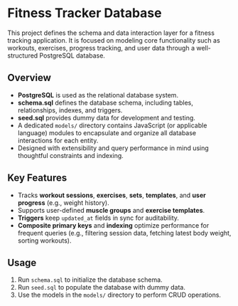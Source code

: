 # Fitness Tracker Database

This project defines the schema and data interaction layer for a fitness tracking application. It is focused on modeling core functionality such as workouts, exercises, progress tracking, and user data through a well-structured PostgreSQL database.

## Overview

- **PostgreSQL** is used as the relational database system.
- **schema.sql** defines the database schema, including tables, relationships, indexes, and triggers.
- **seed.sql** provides dummy data for development and testing.
- A dedicated `models/` directory contains JavaScript (or applicable language) modules to encapsulate and organize all database interactions for each entity.
- Designed with extensibility and query performance in mind using thoughtful constraints and indexing.

## Key Features

- Tracks **workout sessions**, **exercises**, **sets**, **templates**, and **user progress** (e.g., weight history).
- Supports user-defined **muscle groups** and **exercise templates**.
- **Triggers** keep `updated_at` fields in sync for auditability.
- **Composite primary keys** and **indexing** optimize performance for frequent queries (e.g., filtering session data, fetching latest body weight, sorting workouts).

## Usage

1. Run `schema.sql` to initialize the database schema.
2. Run `seed.sql` to populate the database with dummy data.
3. Use the models in the `models/` directory to perform CRUD operations.
